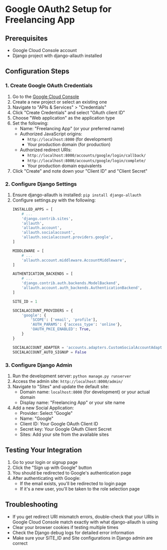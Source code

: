 # Google OAuth2 Setup for Freelancing App

## Prerequisites
- Google Cloud Console account
- Django project with django-allauth installed

## Configuration Steps

### 1. Create Google OAuth Credentials

1. Go to the [Google Cloud Console](https://console.cloud.google.com/)
2. Create a new project or select an existing one
3. Navigate to "APIs & Services" > "Credentials"
4. Click "Create Credentials" and select "OAuth client ID"
5. Choose "Web application" as the application type
6. Set the following:
   - Name: "Freelancing App" (or your preferred name)
   - Authorized JavaScript origins: 
     - `http://localhost:8000` (for development)
     - Your production domain (for production)
   - Authorized redirect URIs: 
     - `http://localhost:8000/accounts/google/login/callback/`
     - `http://localhost:8000/accounts/google/login/complete/`
     - Your production domain equivalents
7. Click "Create" and note down your "Client ID" and "Client Secret"

### 2. Configure Django Settings

1. Ensure django-allauth is installed: `pip install django-allauth`
2. Configure settings.py with the following:
   ```python
   INSTALLED_APPS = [
       # ...
       'django.contrib.sites',
       'allauth',
       'allauth.account',
       'allauth.socialaccount',
       'allauth.socialaccount.providers.google',
   ]
   
   MIDDLEWARE = [
       # ...
       'allauth.account.middleware.AccountMiddleware',
   ]
   
   AUTHENTICATION_BACKENDS = [
       # ...
       'django.contrib.auth.backends.ModelBackend',
       'allauth.account.auth_backends.AuthenticationBackend',
   ]
   
   SITE_ID = 1
   
   SOCIALACCOUNT_PROVIDERS = {
       'google': {
           'SCOPE': ['email', 'profile'],
           'AUTH_PARAMS': {'access_type': 'online'},
           'OAUTH_PKCE_ENABLED': True,
       }
   }
   
   SOCIALACCOUNT_ADAPTER = 'accounts.adapters.CustomSocialAccountAdapter'
   SOCIALACCOUNT_AUTO_SIGNUP = False
   ```

### 3. Configure Django Admin

1. Run the development server: `python manage.py runserver`
2. Access the admin site: `http://localhost:8000/admin/`
3. Navigate to "Sites" and update the default site:
   - Domain name: `localhost:8000` (for development) or your actual domain
   - Display name: "Freelancing App" or your site name
4. Add a new Social Application:
   - Provider: Select "Google"
   - Name: "Google"
   - Client ID: Your Google OAuth Client ID
   - Secret key: Your Google OAuth Client Secret
   - Sites: Add your site from the available sites

## Testing Your Integration

1. Go to your login or signup page
2. Click the "Sign up with Google" button
3. You should be redirected to Google's authentication page
4. After authenticating with Google:
   - If the email exists, you'll be redirected to login page
   - If it's a new user, you'll be taken to the role selection page

## Troubleshooting

- If you get redirect URI mismatch errors, double-check that your URIs in Google Cloud Console match exactly with what django-allauth is using
- Clear your browser cookies if testing multiple times
- Check the Django debug logs for detailed error information
- Make sure your SITE_ID and Site configurations in Django admin are correct 